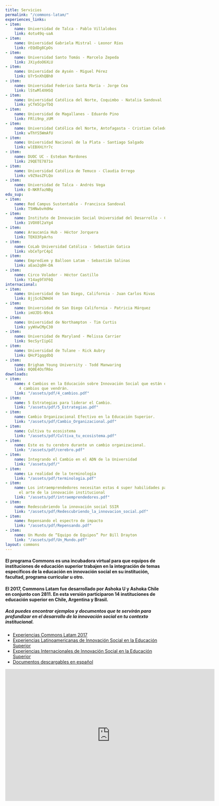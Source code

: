 ```yaml
---
title: Servicios
permalink: "/commons-latam/"
experiences_links:
- item:
    name: Universidad de Talca - Pablo Villalobos
    link: 4otu49q-uaA
- item:
    name: Universidad Gabriela Mistral - Leonor Ríos
    link: rEQdDg8CpOs
- item:
    name: Universidad Santo Tomás - Marcelo Zepeda
    link: JXiydoO6XLU
- item:
    name: Universidad de Aysén - Miguel Pérez
    link: U7r5nXhQBh0
- item:
    name: Universidad Federico Santa María - Jorge Cea
    link: lStwMl4XHSQ
- item:
    name: Universidad Católica del Norte, Coquimbo - Natalia Sandoval
    link: yCfm5CgvTbQ
- item:
    name: Universidad de Magallanes - Eduardo Pino
    link: FRli9np_zUM
- item:
    name: Universidad Católica del Norte, Antofagasta - Cristian Celedón
    link: wThYS5WmAfU
- item:
    name: Universidad Nacional de la Plata - Santiago Salgado
    link: wlEBXHiYr7c
- item:
    name: DUOC UC - Esteban Mardones
    link: 29QETE7871o
- item:
    name: Universidad Católica de Temuco - Claudia Orrego
    link: v9Z9asZFLQo
- item:
    name: Universidad de Talca - Andrés Vega
    link: O-NKRfazNBg
edu_sup:
- item:
    name: Red Campus Sustentable - Francisca Sandoval
    link: T5HNwbvHdHw
- item:
    name: Instituto de Innovación Social Universidad del Desarrollo - Cristián Figueroa
    link: 1VOX0l2aYg4
- item:
    name: Araucanía Hub - Héctor Jorquera
    link: TEKO3FpArhs
- item:
    name: CoLab Universidad Católica - Sebastián Gatica
    link: vbCeTprC4pI
- item:
    name: Emprediem y Balloon Latam - Sebastián Salinas
    link: aEao2q0H-DA
- item:
    name: Circo Volador - Héctor Castillo
    link: Y14ag9fXF6Q
internacional:
- item:
    name: Universidad de San Diego, California - Juan Carlos Rivas
    link: 8jjSc6ZNHd4
- item:
    name: Universidad de San Diego California - Patricia Márquez
    link: imUJDS-N9cA
- item:
    name: Universidad de Northampton - Tim Curtis
    link: yyWVwCMpC30
- item:
    name: Universidad de Maryland - Melissa Carrier
    link: 9ecSyrIipGI
- item:
    name: Universidad de Tulane - Rick Aubry
    link: QHcP1gqgdbQ
- item:
    name: Brigham Young University - Todd Manwaring
    link: 0Q0E4OsfR6o
downloads:
- item:
    name: 4 Cambios en la Educación sobre Innovación Social que están ocurriendo y
      4 cambios que vendrán.
    link: "/assets/pdf/4_cambios.pdf"
- item:
    name: 5 Estrategias para liderar el Cambio.
    link: "/assets/pdf/5_Estrategias.pdf"
- item:
    name: Cambio Organizacional Efectivo en la Educación Superior.
    link: "/assets/pdf/Cambio_Organizacional.pdf"
- item:
    name: Cultiva tu ecosistema
    link: "/assets/pdf/Cultiva_tu_ecosistema.pdf"
- item:
    name: Este es tu cerebro durante un cambio organizacional.
    link: "/assets/pdf/cerebro.pdf"
- item:
    name: Integrando el Cambio en el ADN de la Universidad
    link: "/assets/pdf/"
- item:
    name: La realidad de la terminología
    link: "/assets/pdf/terminologia.pdf"
- item:
    name: Los intraemprendedores necesitan estas 4 super habilidades para dominar
      el arte de la innovación institucional
    link: "/assets/pdf/intraemprendedores.pdf"
- item:
    name: Redescubriendo la innovación social SSIR
    link: "/assets/pdf/Redescubriendo_la_innovacion_social.pdf"
- item:
    name: Repensando el espectro de impacto
    link: "/assets/pdf/Repensando.pdf"
- item:
    name: Un Mundo de “Equipo de Equipos” Por Bill Drayton
    link: "/assets/pdf/Un_Mundo.pdf"
layout: commons
---
```


#### El programa Commons es una incubadora virtual para que equipos de instituciones de educación superior trabajen en la integración de temas específicos de la educación en innovación social en su institución, facultad, programa curricular u otro. 

#### El 2017, Commons Latam fue desarrollado por Ashoka U y Ashoka Chile en conjunto con 2811. En esta versión participaron 14 instituciones de educación superior en Chile, Argentina y Brasil. 

##### Acá puedes encontrar ejemplos y documentos que te servirán para profundizar en el desarrollo de la innovación social en tu contexto institucional.

<ul>
 <a href="#experiencias"><li>Experiencias Commons Latam 2017</li></a>
 <a href="#latinoamericanas"><li>Experiencias Latinoamericanas de Innovación Social en la Educación Superior</li></a>
 <a href="#internacionales"><li>Experiencias Internacionales de Innovación Social en la Educación Superior</li></a>
 <a href="#descargables"><li>Documentos descargables en español</li></a>
</ul>

<div id="divider"></div>

<iframe width="660" height="415" src="https://www.youtube.com/embed/B2SpDSh7iMk?rel=0" frameborder="0" allow="autoplay; encrypted-media" allowfullscreen></iframe>

